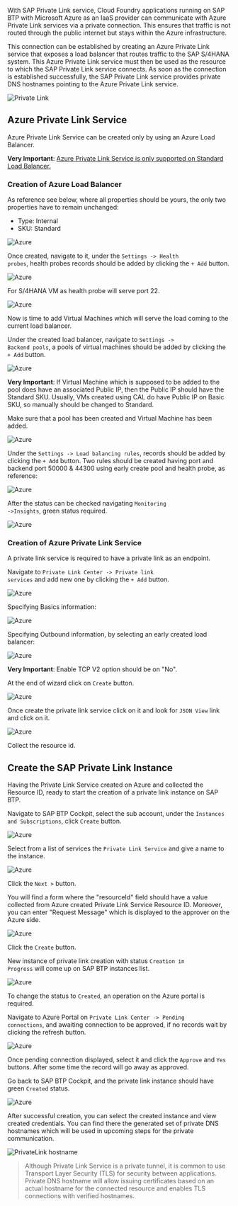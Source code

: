 With SAP Private Link service, Cloud Foundry applications running on SAP BTP with Microsoft Azure as an IaaS provider can communicate with Azure Private Link services via a private connection. 
This ensures that traffic is not routed through the public internet but stays within the Azure infrastructure.

This connection can be established by creating an Azure Private Link service that exposes a load balancer that routes traffic to the SAP S/4HANA system. This Azure Private Link service must then be used as the resource to which the SAP Private Link service connects. As soon as the connection is established successfully, the SAP Private Link service provides private DNS hostnames pointing to the Azure Private Link service.

![Private Link](images/private-link-2.png)

## Azure Private Link Service

Azure Private Link Service can be created only by using an Azure Load Balancer. 

**Very Important**:  [Azure Private Link Service is only supported on Standard Load Balancer.](https://docs.microsoft.com/en-gb/azure/private-link/private-link-service-overview#properties)

### Creation of Azure Load Balancer

As reference see below, where all properties should be yours, the only two properties have to remain unchanged:
- Type: Internal
- SKU: Standard

![Azure](images/azure-2.png)

Once created, navigate to it, under the <code>Settings -> Health probes</code>, health probes records should be added 
by clicking the <code>+ Add</code> button.

![Azure](images/azure-3.png)

For S/4HANA VM as health probe will serve port 22.

![Azure](images/azure-4.png)

Now is time to add Virtual Machines which will serve the load coming to the current load balancer.

Under the created load balancer, navigate to <code>Settings -> Backend pools</code>, a pools of virtual machines should be added
by clicking the <code>+ Add</code> button. 

![Azure](images/azure-5.png)

**Very Important**:  If Virtual Machine which is supposed to be added to the pool does have an associated Public IP,
then the Public IP should have the Standard SKU. Usually, VMs created using CAL do have Public IP on Basic SKU, 
so manually should be changed to Standard. 

Make sure that a pool has been created and Virtual Machine has been added.

![Azure](images/azure-6.png)

Under the <code>Settings -> Load balancing rules</code>, records should be added
by clicking the <code>+ Add</code> button. Two rules should be created having port and backend port 50000 & 44300 using early create pool and health probe, as reference:

![Azure](images/azure-7.png)

After the status can be checked navigating <code>Monitoring ->Insights</code>, green status required.

![Azure](images/azure-8.png)

### Creation of Azure Private Link Service

A private link service is required to have a private link as an endpoint. 

Navigate to <code>Private Link Center -> Private link services</code> and add new one by clicking the <code>+ Add</code> button. 

![Azure](images/azure-9.png)

Specifying Basics information:

![Azure](images/azure-10.png)

Specifying Outbound information, by selecting an early created load balancer:

![Azure](images/azure-11.png)

**Very Important**:  Enable TCP V2 option should be on "No". 

At the end of wizard click on <code>Create</code> button.

![Azure](images/azure-12.png)

Once create the private link service click on it and look for <code>JSON View</code> link and click on it.

![Azure](images/azure-13.png)

Collect the resource id.

## Create the SAP Private Link Instance

Having the Private Link Service created on Azure and collected the Resource ID, 
ready to start the creation of a private link instance on SAP BTP.

Navigate to SAP BTP Cockpit, select the sub account, under the <code>Instances and Subscriptions</code>, 
click <code>Create</code> button.

![Azure](images/btp-2.png)

Select from a list of services the <code>Private Link Service</code> and give a name to the instance.

![Azure](images/btp-3.png)

Click the <code>Next ></code> button.

You will find a form where the "resourceId" field should have a value collected from Azure created Private Link Service Resource ID. 
Moreover, you can enter "Request Message" which is displayed to the approver on the Azure side.

![Azure](images/btp-4.png)

Click the <code>Create</code> button.

New instance of private link creation with status <code>Creation in Progress</code> will come up on SAP BTP instances list.

![Azure](images/btp-5.png)

To change the status to <code>Created</code>, an operation on the Azure portal is required.

Navigate to Azure Portal on <code>Private Link Center -> Pending connections</code>,
and awaiting connection to be approved, if no records wait by clicking the refresh button. 

![Azure](images/azure-14.png)

Once pending connection displayed, select it and click the <code>Approve</code> and <code>Yes</code> buttons. 
After some time the record will go away as approved.

Go back to SAP BTP Cockpit, and the private link instance should have green <code>Created</code> status.

![Azure](images/btp-6.png)

After successful creation, you can select the created instance and view created credentials. You can find there the generated set of private DNS hostnames which will be used in upcoming steps for the private communication. 

![PrivateLink hostname](images/btp-7.png)

 >   Although Private Link Service is a private tunnel, it is common to use Transport Layer Security (TLS) for security between applications. Private DNS hostname will allow issuing certificates based on an actual hostname for the connected resource and enables TLS connections with verified hostnames.